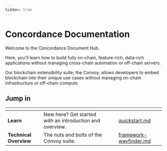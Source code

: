 ```yaml
---
hidden: true
---
```


# Concordance Documentation

Welcome to the Concordance Document Hub.&#x20;

Here, you'll learn how to build fully on-chain, feature-rich, data-rich applications without managing cross-chain automation or off-chain servers.&#x20;

Our blockchain extensibility suite; the Convoy, allows developers to embed blockchain into their unique use cases without managing on-chain infrastructure or off-chain compute.&#x20;





## Jump in

<table data-card-size="large" data-view="cards" data-full-width="false"><thead><tr><th></th><th></th><th data-hidden data-type="files"></th><th data-hidden></th><th data-hidden data-card-target data-type="content-ref"></th></tr></thead><tbody><tr><td><strong>Learn</strong></td><td>New here? Get started with an introduction and overview.  </td><td></td><td></td><td><a href="learn/quickstart.md">quickstart.md</a></td></tr><tr><td><strong>Technical Overview</strong></td><td> The nuts and bolts of the Convoy suite. </td><td></td><td></td><td><a href="technical-guides/framework-wayfinder.md">framework-wayfinder.md</a></td></tr></tbody></table>

